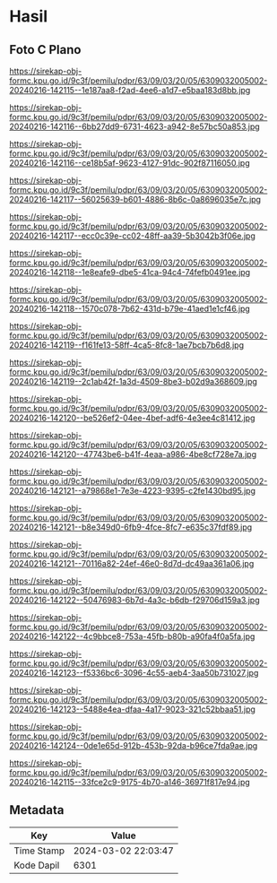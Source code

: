 # Hasil

## Foto C Plano

https://sirekap-obj-formc.kpu.go.id/9c3f/pemilu/pdpr/63/09/03/20/05/6309032005002-20240216-142115--1e187aa8-f2ad-4ee6-a1d7-e5baa183d8bb.jpg

https://sirekap-obj-formc.kpu.go.id/9c3f/pemilu/pdpr/63/09/03/20/05/6309032005002-20240216-142116--6bb27dd9-6731-4623-a942-8e57bc50a853.jpg

https://sirekap-obj-formc.kpu.go.id/9c3f/pemilu/pdpr/63/09/03/20/05/6309032005002-20240216-142116--ce18b5af-9623-4127-91dc-902f87116050.jpg

https://sirekap-obj-formc.kpu.go.id/9c3f/pemilu/pdpr/63/09/03/20/05/6309032005002-20240216-142117--56025639-b601-4886-8b6c-0a8696035e7c.jpg

https://sirekap-obj-formc.kpu.go.id/9c3f/pemilu/pdpr/63/09/03/20/05/6309032005002-20240216-142117--ecc0c39e-cc02-48ff-aa39-5b3042b3f06e.jpg

https://sirekap-obj-formc.kpu.go.id/9c3f/pemilu/pdpr/63/09/03/20/05/6309032005002-20240216-142118--1e8eafe9-dbe5-41ca-94c4-74fefb0491ee.jpg

https://sirekap-obj-formc.kpu.go.id/9c3f/pemilu/pdpr/63/09/03/20/05/6309032005002-20240216-142118--1570c078-7b62-431d-b79e-41aed1e1cf46.jpg

https://sirekap-obj-formc.kpu.go.id/9c3f/pemilu/pdpr/63/09/03/20/05/6309032005002-20240216-142119--f161fe13-58ff-4ca5-8fc8-1ae7bcb7b6d8.jpg

https://sirekap-obj-formc.kpu.go.id/9c3f/pemilu/pdpr/63/09/03/20/05/6309032005002-20240216-142119--2c1ab42f-1a3d-4509-8be3-b02d9a368609.jpg

https://sirekap-obj-formc.kpu.go.id/9c3f/pemilu/pdpr/63/09/03/20/05/6309032005002-20240216-142120--be526ef2-04ee-4bef-adf6-4e3ee4c81412.jpg

https://sirekap-obj-formc.kpu.go.id/9c3f/pemilu/pdpr/63/09/03/20/05/6309032005002-20240216-142120--47743be6-b41f-4eaa-a986-4be8cf728e7a.jpg

https://sirekap-obj-formc.kpu.go.id/9c3f/pemilu/pdpr/63/09/03/20/05/6309032005002-20240216-142121--a79868e1-7e3e-4223-9395-c2fe1430bd95.jpg

https://sirekap-obj-formc.kpu.go.id/9c3f/pemilu/pdpr/63/09/03/20/05/6309032005002-20240216-142121--b8e349d0-6fb9-4fce-8fc7-e635c37fdf89.jpg

https://sirekap-obj-formc.kpu.go.id/9c3f/pemilu/pdpr/63/09/03/20/05/6309032005002-20240216-142121--70116a82-24ef-46e0-8d7d-dc49aa361a06.jpg

https://sirekap-obj-formc.kpu.go.id/9c3f/pemilu/pdpr/63/09/03/20/05/6309032005002-20240216-142122--50476983-6b7d-4a3c-b6db-f29706d159a3.jpg

https://sirekap-obj-formc.kpu.go.id/9c3f/pemilu/pdpr/63/09/03/20/05/6309032005002-20240216-142122--4c9bbce8-753a-45fb-b80b-a90fa4f0a5fa.jpg

https://sirekap-obj-formc.kpu.go.id/9c3f/pemilu/pdpr/63/09/03/20/05/6309032005002-20240216-142123--f5336bc6-3096-4c55-aeb4-3aa50b731027.jpg

https://sirekap-obj-formc.kpu.go.id/9c3f/pemilu/pdpr/63/09/03/20/05/6309032005002-20240216-142123--5488e4ea-dfaa-4a17-9023-321c52bbaa51.jpg

https://sirekap-obj-formc.kpu.go.id/9c3f/pemilu/pdpr/63/09/03/20/05/6309032005002-20240216-142124--0de1e65d-912b-453b-92da-b96ce7fda9ae.jpg

https://sirekap-obj-formc.kpu.go.id/9c3f/pemilu/pdpr/63/09/03/20/05/6309032005002-20240216-142115--33fce2c9-9175-4b70-a146-36971f817e94.jpg


## Metadata

| Key        | Value               |
| ---------- | ------------------- |
| Time Stamp | 2024-03-02 22:03:47 |
| Kode Dapil | 6301                |



